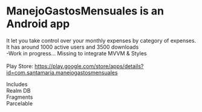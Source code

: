 # ManejoGastosMensuales is an Android app
It let you take control over your monthly expenses by category of expenses.
<br>It has around 1000 active users and 3500 downloads<br>
-Work in progress... Missing to integrate MVVM & Styles
<br><br>
Play Store: https://play.google.com/store/apps/details?id=com.santamaria.manejogastosmensuales

Includes
<br>Realm DB
<br>Fragments
<br>Parcelable
